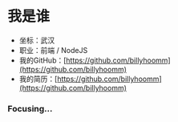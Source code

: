 
# 我是谁

- 坐标：武汉
- 职业：前端 / NodeJS
- 我的GitHub：[https://github.com/billyhoomm](https://github.com/billyhoomm)
- 我的简历：[https://github.com/billyhoomm](https://github.com/billyhoomm)

### Focusing...
